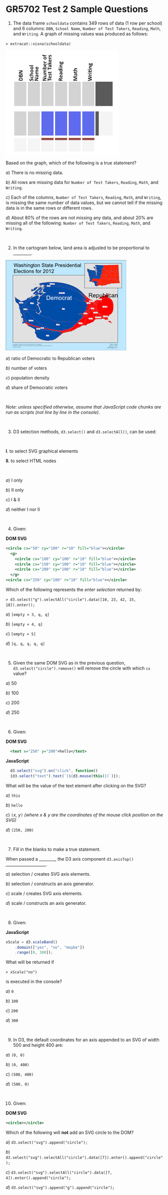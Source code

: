 GR5702 Test 2 Sample Questions
================

1) The data frame `schooldata` contains 349 rows of data (1 row per school) and 6 columns: `DBN`, `School Name`, `Number of Test Takers`, `Reading`, `Math`, and `Writing`. A graph of missing values was produced as follows:

`> extracat::visna(schooldata)`

![](visna.png)

Based on the graph, which of the following is a true statement?

*a*) There is no missing data.

*b*) All rows are missing data for `Number of Test Takers`, `Reading`, `Math`, and `Writing`.

*c*) Each of the columns, `Number of Test Takers`, `Reading`, `Math`, and `Writing`, is missing the same number of data values, but we cannot tell if the missing data is in the same rows or different rows.

*d*) About 80% of the rows are not missing any data, and about 20% are missing all of the following: `Number of Test Takers`, `Reading`, `Math`, and `Writing`.

<br>

2) In the cartogram below, land area is adjusted to be proportional to \_\_\_\_\_\_\_\_\_.

![](cartogramfinal.png)
<br>

*a*) ratio of Democratic to Republican voters

*b*) number of voters

*c*) population density

*d*) share of Democratic voters

<br>

*Note: unless specified otherwise, assume that JavaScript code chunks are run as scripts (not line by line in the console).*

<br>


3) D3 selection methods, `d3.select()` and `d3.selectAll()`, can be used:

<br>

**I**. to select SVG graphical elements

**II**. to select HTML nodes

<br> 

*a*) I only

*b*) II only

*c*) I & II

*d*) neither I nor II

<br>

4) Given:

**DOM SVG**

``` svg
<circle cx="50" cy="100" r="10" fill="blue"></circle>
  <g>
    <circle cx="100" cy="100" r="10" fill="blue"></circle>
    <circle cx="150" cy="100" r="10" fill="blue"></circle>
    <circle cx="200" cy="100" r="10" fill="blue"></circle>
  </g>
<circle cx="250" cy="100" r="10" fill="blue"></circle>
```

Which of the following represents the *enter selection* returned by:

`> d3.select("g").selectAll("circle").data([10, 23, 42, 15, 18]).enter();`

*a*) `[empty × 3, q, q]`

*b*) `[empty × 4, q]`

*c*) `[empty × 5]`

*d*) `[q, q, q, q, q]`

<br>

5) Given the same DOM SVG as in the previous question, `d3.select("circle").remove()` will remove the circle with which `cx` value?

*a*) 50

*b*) 100

*c*) 200

*d*) 250

<br>

6) Given:

**DOM SVG**

``` svg
  <text x="250" y="200">hello</text>
```

**JavaScript**

``` js
  d3.select("svg").on("click", function()
  {d3.select("text").text(`(${d3.mouse(this)})`)});
```

What will be the value of the text element after clicking on the SVG?

*a*) `this`

*b*) `hello`

*c*) `(`*x, y*`)` *(where x & y are the coordinates of the mouse click position on the SVG)*

*d*) `(250, 200)`

<br>

7) Fill in the blanks to make a true statement.

When passed a \_\_\_\_\_\_\_\_, the D3 axis component `d3.axisTop()` \_\_\_\_\_\_\_\_\_\_\_\_\_\_\_\_\_\_\_\_.

*a*) selection / creates SVG axis elements.

*b*) selection / constructs an axis generator.

*c*) scale / creates SVG axis elements.

*d*) scale / constructs an axis generator.

<br>

8) Given:

**JavaScript**

``` js
xScale = d3.scaleBand()
    .domain(["yes", "no", "maybe"])
    .range([0, 300]);
```

What will be returned if

`> xScale("no")`

is executed in the console?

*a*) `0`

*b*) `100`

*c*) `200`

*d*) `300`

<br>

9) In D3, the default coordinates for an axis appended to an SVG of width 500 and height 400 are:

*a*) `(0, 0)`

*b*) `(0, 400)`

*c*) `(500, 400)`

*d*) `(500, 0)`

<br>

10) Given:

**DOM SVG**

``` svg
<circle></circle>
```

Which of the following will **not** add an SVG circle to the DOM?

*a*) `d3.select("svg").append("circle");`

*b*) `d3.select("svg").selectAll("circle").data([7]).enter().append("circle");`

*c*) `d3.select("svg").selectAll("circle").data([7, 4]).enter().append("circle");`

*d*) `d3.select("svg").append("g").append("circle");`
